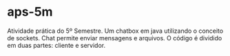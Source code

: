 # aps-5m
Atividade prática do 5º Semestre.
Um chatbox em java utilizando o conceito de sockets.
Chat permite enviar mensagens e arquivos.
O código é dividido em duas partes: cliente e servidor.

